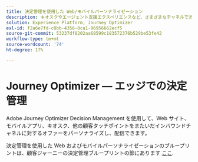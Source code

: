 ```yaml
---
title: 決定管理を使用した Web/モバイルパーソナライゼーション
description: キオスクやエージェント支援エクスペリエンスなど、さまざまなチャネルで消費者にパーソナライズされたオファーを提供します。
solution: Experience Platform, Journey Optimizer
exl-id: f2a6e7fd-c8bb-4356-8ca1-96956662ecf5
source-git-commit: 53237df8202aa68599c183572376b529be53fe42
workflow-type: tm+mt
source-wordcount: '74'
ht-degree: 17%

---
```


# Journey Optimizer — エッジでの決定管理

Adobe Journey Optimizer Decision Management を使用して、Web サイト、モバイルアプリ、キオスク、他の顧客タッチポイントをまたいだインバウンドチャネルに対するオファーをパーソナライズし、配信できます。

決定管理を使用した Web およびモバイルパーソナライゼーションのブループリントは、顧客ジャーニーの決定管理ブループリントの節にあります [ここ](../customer-journeys/decision_management/decision-management-edge.md).
